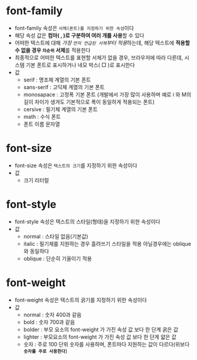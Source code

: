 # font-family
* font-family 속성은 `서체(폰트)를 지정하기 위한 속성`이다
* 해당 속성 값은 **컴마( , )로 구분하여 여러 개를 사용**할 수 있다
* 어떠한 텍스트에 대해 *가장 `먼저 언급된 서체`부터 적용*하는데, 해당 텍스트에 **적용할 수 없을 경우 `차순위` 서체**를 적용한다
* 최종적으로 어떠한 텍스트를 표현할 서체가 없을 경우, 브라우저에 따라 다른데, 시스템 기본 폰트로 표시하거나 네모 박스( □ )로 표시한다
* 값
    * serif : 명조체 계열의 기본 폰트
    * sans-serif : 고딕체 계열의 기본 폰트
    * monosapace : 고정폭 기본 폰트 (개발에서 가장 많이 사용하며 예로 i 와 M의 길이 차이가 생겨도 기본적으로 폭이 동일하게 적용되는 폰트)
    * cersive : 필기체 계열의 기본 폰트
    * math : 수식 폰트
    * 폰트 이름 문자열
# font-size
* font-size 속성은 `텍스트의 크기`를 지정하기 위한 속성이다
* 값
    * 크기 리터럴
# font-style
* font-style 속성은 텍스트의 스타일(형태)을 지정하기 위한 속성이다
* 값
    * normal : 스타일 없음(기본값)
    * italic : 필기체를 지원하는 경우 흘려쓰기 스타일을 적용 아닐경우에는 oblique와 동일하다
    * oblique : 단순히 기울이기 적용
# font-weight
* font-weight 속성은 텍스트의 굵기를 지정하기 위한 속성이다
* 값
    * normal : 숫자 400과 같음
    * bold : 숫자 700과 같음
    * bolder : 부모 요소의 font-weight 가 가진 속성 값 보다 한 단계 굵은 값
    * lighter : 부모요소의 font-weight 가 가진 속성 값 보다 한 단계 얇은 값
    * 숫자 : 주로 100 단위 숫자를 사용하며, 폰트마다 지원하는 값이 다르다(위보다 **`숫자를 주로 사용한다`**)



